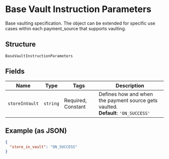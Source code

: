 
# Base Vault Instruction Parameters

Base vaulting specification. The object can be extended for specific use cases within each payment_source that supports vaulting.

## Structure

`BaseVaultInstructionParameters`

## Fields

| Name | Type | Tags | Description |
|  --- | --- | --- | --- |
| `storeInVault` | `string` | Required, Constant | Defines how and when the payment source gets vaulted.<br>**Default**: `'ON_SUCCESS'` |

## Example (as JSON)

```json
{
  "store_in_vault": "ON_SUCCESS"
}
```

